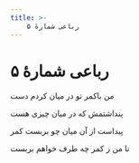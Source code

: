 ```yaml
---
title: >-
    رباعی شمارهٔ ۵
---
```

# رباعی شمارهٔ ۵

<div class="b" id="bn1"><div class="m1"><p>من باکمر تو در میان کردم دست</p></div>
<div class="m2"><p>پنداشتمش که در میان چیزی هست</p></div></div>
<div class="b" id="bn2"><div class="m1"><p>پیداست از آن میان چو بربست کمر</p></div>
<div class="m2"><p>تا من ز کمر چه طرف خواهم بربست</p></div></div>
